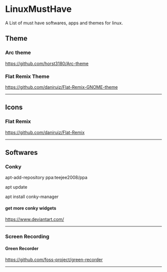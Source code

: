# LinuxMustHave
A List of must have softwares, apps and themes for linux.


## Theme


### Arc theme
https://github.com/horst3180/Arc-theme


### Flat Remix Theme

https://github.com/daniruiz/Flat-Remix-GNOME-theme

---


## Icons


### Flat Remix

https://github.com/daniruiz/Flat-Remix

---

## Softwares


### Conky

apt-add-repository ppa:teejee2008/ppa

apt update

apt install conky-manager

#### get more conky widgets
https://www.deviantart.com/

---

### Screen Recording


#### Green Recorder
https://github.com/foss-project/green-recorder

---
